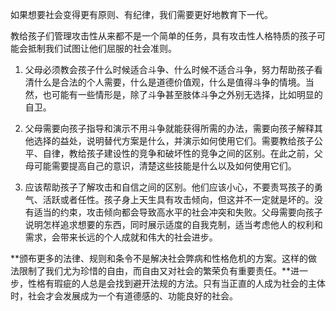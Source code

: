如果想要社会变得更有原则、有纪律，我们需要更好地教育下一代。

教给孩子们管理攻击性从来都不是一个简单的任务，具有攻击性人格特质的孩子可能会抵制我们试图让他们屈服的社会准则。

1. 父母必须教会孩子什么时候适合斗争、什么时候不适合斗争，努力帮助孩子看清什么是合法的个人需要，什么是道德价值观，什么是值得斗争的情境。当然，也可能有一些情形是，除了斗争甚至肢体斗争之外别无选择，比如明显的自卫。

2. 父母需要向孩子指导和演示不用斗争就能获得所需的办法，需要向孩子解释其他选择的益处，说明替代方案是什么，并演示如何使用它们。需要教给孩子公平、自律，教给孩子建设性的竞争和破坏性的竞争之间的区别。在此之前，父母可能需要提高自己的意识，清楚这些技能是什么以及如何使用它们。

3. 应该帮助孩子了解攻击和自信之间的区别。他们应该小心，不要责骂孩子的勇气、活跃或者任性。孩子身上天生具有攻击倾向，但这并不一定就是坏的。没有适当的约束，攻击倾向都会导致高水平的社会冲突和失败。父母需要向孩子说明怎样追求想要的东西，同时展示适度的自我克制，适当考虑他人的权利和需求，会带来长远的个人成就和伟大的社会进步。

**颁布更多的法律、规则和条令不是解决社会弊病和性格危机的方案。这样的做法限制了我们尤为珍惜的自由，而自由又对社会的繁荣负有重要责任。**进一步，性格有瑕疵的人总是会找到避开法规的方法。只有当正直的人成为社会的主体时，社会才会发展成为一个有道德感的、功能良好的社会。

